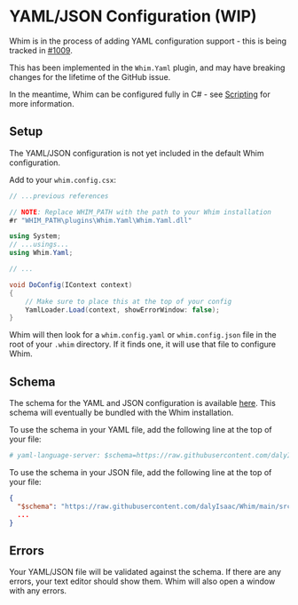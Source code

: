 # YAML/JSON Configuration (WIP)

Whim is in the process of adding YAML configuration support - this is being tracked in [#1009](https://github.com/dalyIsaac/Whim/issues/1009).

This has been implemented in the `Whim.Yaml` plugin, and may have breaking changes for the lifetime of the GitHub issue.

In the meantime, Whim can be configured fully in C# - see [Scripting](../script/scripting.md) for more information.

## Setup

The YAML/JSON configuration is not yet included in the default Whim configuration.

Add to your `whim.config.csx`:

```csharp
// ...previous references

// NOTE: Replace WHIM_PATH with the path to your Whim installation
#r "WHIM_PATH\plugins\Whim.Yaml\Whim.Yaml.dll"

using System;
// ...usings...
using Whim.Yaml;

// ...

void DoConfig(IContext context)
{
    // Make sure to place this at the top of your config
    YamlLoader.Load(context, showErrorWindow: false);
}
```

Whim will then look for a `whim.config.yaml` or `whim.config.json` file in the root of your `.whim` directory. If it finds one, it will use that file to configure Whim.

## Schema

The schema for the YAML and JSON configuration is available [here](https://raw.githubusercontent.com/dalyIsaac/Whim/main/src/Whim.Yaml/schema.json). This schema will eventually be bundled with the Whim installation.

To use the schema in your YAML file, add the following line at the top of your file:

```yaml
# yaml-language-server: $schema=https://raw.githubusercontent.com/dalyIsaac/Whim/main/src/Whim.Yaml/schema.json
```

To use the schema in your JSON file, add the following line at the top of your file:

```json
{
  "$schema": "https://raw.githubusercontent.com/dalyIsaac/Whim/main/src/Whim.Yaml/schema.json",
  ...
}
```

## Errors

Your YAML/JSON file will be validated against the schema. If there are any errors, your text editor should show them. Whim will also open a window with any errors.
